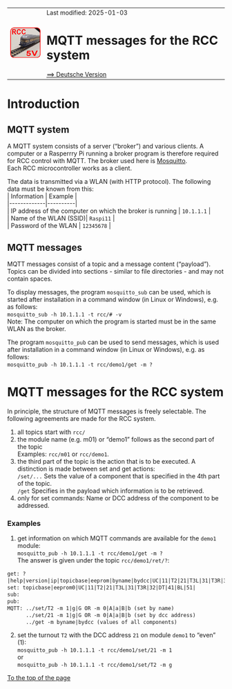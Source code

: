 <table><tr><td><img src="../../images/RCC5V_Logo_96.png"></img></td><td>
Last modified: 2025-01-03 <a name="up"></a><br>   
<h1>MQTT messages for the RCC system</h1>
<a href="LIESMICH.md">==> Deutsche Version</a>&nbsp; &nbsp; &nbsp; 
</td></tr></table>    

# Introduction
## MQTT system
A MQTT system consists of a server (“broker”) and various clients. A computer or a Rasperrry Pi running a broker program is therefore required for RCC control with MQTT. The broker used here is [Mosquitto](https://mosquitto.org/).   
Each RCC microcontroller works as a client.   

The data is transmitted via a WLAN (with HTTP protocol). The following data must be known from this:   
| Information | Example |   
|-------------|----------|   
| IP address of the computer on which the broker is running | `10.1.1.1` |   
| Name of the WLAN (SSID)| `Raspi11` |   
| Password of the WLAN | `12345678` |   

## MQTT messages
MQTT messages consist of a topic and a message content (“payload”). Topics can be divided into sections - similar to file directories - and may not contain spaces.   

To display messages, the program `mosquitto_sub` can be used, which is started after installation in a command window (in Linux or Windows), e.g. as follows:   
`mosquitto_sub -h 10.1.1.1 -t rcc/# -v`   
Note: The computer on which the program is started must be in the same WLAN as the broker.   

The program `mosquitto_pub` can be used to send messages, which is used after installation in a command window (in Linux or Windows), e.g. as follows:   
`mosquitto_pub -h 10.1.1.1 -t rcc/demo1/get -m ?`   

# MQTT messages for the RCC system
In principle, the structure of MQTT messages is freely selectable. The following agreements are made for the RCC system.   

1. all topics start with `rcc/`   
2. the module name (e.g. m01) or “demo1” follows as the second part of the topic   
Examples: `rcc/m01` or `rcc/demo1`.   
3. the third part of the topic is the action that is to be executed. A distinction is made between set and get actions:   
`/set/...` Sets the value of a component that is specified in the 4th part of the topic.   
`/get` Specifies in the payload which information is to be retrieved.   
4. only for set commands: Name or DCC address of the component to be addressed.    

### Examples
1. get information on which MQTT commands are available for the `demo1` module:   
`mosquitto_pub -h 10.1.1.1 -t rcc/demo1/get -m ?`   
The answer is given under the topic `rcc/demo1/ret/?`:   
```   
get: ?|help|version|ip|topicbase|eeprom|byname|bydcc|UC|11|T2|21|T3L|31|T3R|32|DT|41|BL|51|
set: topicbase|eeprom0|UC|11|T2|21|T3L|31|T3R|32|DT|41|BL|51|
sub:
pub:
MQTT: ../set/T2 -m 1|g|G OR -m 0|A|a|B|b (set by name)
      ../set/21 -m 1|g|G OR -m 0|A|a|B|b (set by dcc address)
      ../get -m byname|bydcc (values of all components)
```   
2. set the turnout `T2` with the DCC address `21` on module `demo1` to “even” (1):   
`mosquitto_pub -h 10.1.1.1 -t rcc/demo1/set/21 -m 1`   
or   
`mosquitto_pub -h 10.1.1.1 -t rcc/demo1/set/T2 -m g`   

[To the top of the page](#up)   
